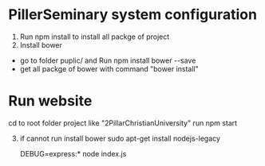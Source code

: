# PillerSeminary system configuration 
1. Run npm install to install all packge of project 
2. Install bower
  + go to folder puplic/ and Run npm install bower --save 
  + get all packge of bower with command "bower install"

# Run website 
  cd to root folder project  like "2PillarChristianUniversity"
  run npm start
  

3. if cannot run install bower 
	sudo apt-get install nodejs-legacy

	DEBUG=express:* node index.js
